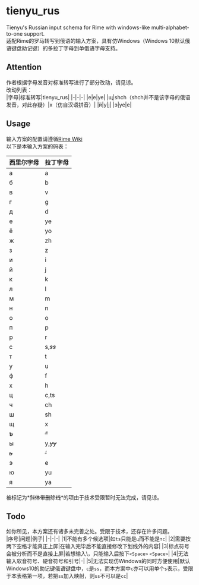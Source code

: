 # tienyu_rus
Tienyu's Russian input schema for Rime with windows-like multi-alphabet-to-one support.  
适配Rime的罗马转写到俄语的输入方案，具有仿Windows（Windows 10默认俄语键盘助记键）的多拉丁字母到单俄语字母支持。  
## Attention
作者根据字母发音对标准转写进行了部分改动，请见谅。  
改动列表：  
|字母|标准转写|tienyu_rus|
|-|-|-|
|е|e|ye|
|щ|shch（shch并不是该字母的俄语发音，对此存疑）|x（仿自汉语拼音）|
|й|y|j|
|э|ye|e|
  
## Usage
输入方案的配置请遵循[Rime Wiki](https://github.com/rime/home/wiki/CustomizationGuide#%E4%B8%80%E4%BE%8B%E5%AE%9A%E8%A3%BD%E6%96%B9%E6%A1%88%E9%81%B8%E5%96%AE)  
以下是本输入方案的码表：  

|西里尔字母|拉丁字母|
|-|-|
|а|a|
|б|b|
|в|v|
|г|g|
|д|d|
|е|ye|
|ё|yo|
|ж|zh|
|з|z|
|и|i|
|й|j|
|к|k|
|л|l|
|м|m|
|н|n|
|о|o|
|п|p|
|р|r|
|с|s,*~~ss~~*|
|т|t|
|у|u|
|ф|f|
|х|h|
|ц|c,ts|
|ч|ch|
|ш|sh|
|щ|x|
|*~~ъ~~*|*~~"~~*|
|ы|y,*~~yy~~*|
|*~~ь~~*|*~~'~~*|
|э|e|
|ю|yu|
|я|ya|
  
被标记为*~~斜体带删除线~~*的项由于技术受限暂时无法完成，请见谅。

## Todo
如你所见，本方案还有诸多未完善之处。受限于技术，还存在许多问题。  
|序号|问题|例子|
|-|-|-|
|1|不能有多个候选项|如`ts`只能是`ц`而不能是`тс`|
|2|需要按两下空格才能真正上屏|在输入完毕后不能直接修改下划线外的内容|
|3|标点符号会被分析而不是直接上屏|若想输入\，只能输入后按下`<Space>` `<Space>`|
|4|无法输入软音符号、硬音符号和引号|-|
|5|无法实现仿Windows的同时方便使用|默认Windows10的助记键俄语键盘中，`с`是`ss`，而本方案中`с`亦可以用单个`s`表示，受限于本表格第一项，若把`ss`加入映射，则`ss`不可以是`сс`|
